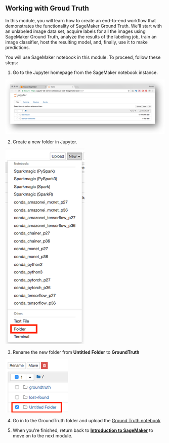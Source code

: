 ## Working with Groud Truth


In this module, you will learn how to create an end-to-end workflow that demonstrates the functionality of 
SageMaker Ground Truth. We'll start with an unlabeled image data set, acquire labels for all the images using SageMaker 
Ground Truth, analyze the results of the labeling job, train an image classifier, host the resulting model, and, 
finally, use it to make predictions. 

You will use SageMaker notebook in this module.  To proceed, follow these steps:

1. Go to the Jupyter homepage from the SageMaker notebook instance.

![Jupyter](./images/jupyter-homepage.png)

2. Create a new folder in Jupyter.

![Jupyter New Folder](./images/jupyter-new-folder.png)

3. Rename the new folder from **Untitled Folder** to **GroundTruth**  

![Jupyter New Folder](./images/jupyter-rename-folder.png)

4. Go in to the GroundTruth folder and upload the [Ground Truth notebook](https://aws.amazon.com/sagemaker/)

5. When you're finished, return back to [**Introduction to SageMaker**](../Introduction) to move on to the next module.

